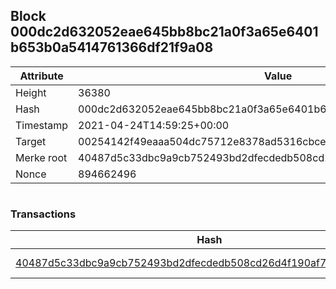 ## Block 000dc2d632052eae645bb8bc21a0f3a65e6401b653b0a5414761366df21f9a08

Attribute | Value
--- | ---
Height | 36380
Hash | 000dc2d632052eae645bb8bc21a0f3a65e6401b653b0a5414761366df21f9a08
Timestamp | 2021-04-24T14:59:25+00:00
Target | 00254142f49eaaa504dc75712e8378ad5316cbcead634704b3734b6271167cc4
Merke root | 40487d5c33dbc9a9cb752493bd2dfecdedb508cd26d4f190af7a870935dacbfc
Nonce | 894662496

```

```

### Transactions

Hash | Amount
--- | ---
[40487d5c33dbc9a9cb752493bd2dfecdedb508cd26d4f190af7a870935dacbfc](40487d5c33dbc9a9cb752493bd2dfecdedb508cd26d4f190af7a870935dacbfc.md) | 10.00000000 SKEPTI 
